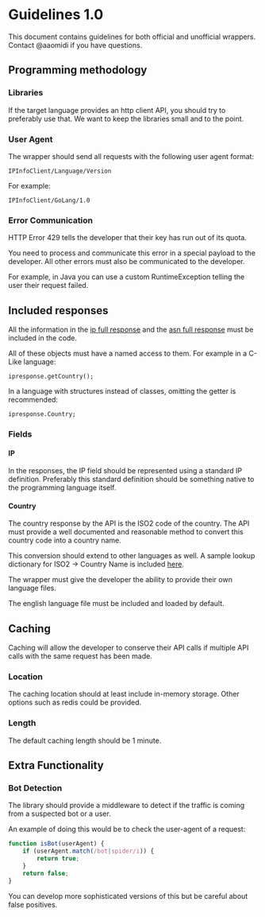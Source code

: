 # Guidelines 1.0

This document contains guidelines for both official and unofficial wrappers. Contact @aaomidi if you have questions.

## Programming methodology

### Libraries

If the target language provides an http client API, you should try to preferably use that. We want to keep the libraries small and to the point.

### User Agent

The wrapper should send all requests with the following user agent format:

```
IPInfoClient/Language/Version
```


For example:

```
IPInfoClient/GoLang/1.0
```

### Error Communication

HTTP Error 429 tells the developer that their key has run out of its quota.

You need to process and communicate this error in a special payload to the developer. All other errors must also be communicated to the developer.

For example, in Java you can use a custom RuntimeException telling the user their request failed.

## Included responses

All the information in the [ip full response](https://ipinfo.io/developers/responses#full-response) and the [asn full response](https://ipinfo.io/developers/asn) must be included in the code.

All of these objects must have a named access to them. For example in a C-Like language:

`ipresponse.getCountry();`

In a language with structures instead of classes, omitting the getter is recommended:

`ipresponse.Country;`

### Fields

#### IP

In the responses, the IP field should be represented using a standard IP definition. Preferably this standard definition should be something native to the programming language itself.

#### Country

The country response by the API is the ISO2 code of the country. The API must provide a well documented and reasonable method to convert this country code into a country name.

This conversion should extend to other languages as well. A sample lookup dictionary for ISO2 -> Country Name is included [here](en_US.json).

The wrapper must give the developer the ability to provide their own language files.

The english language file must be included and loaded by default.

## Caching

Caching will allow the developer to conserve their API calls if multiple API calls with the same request has been made.

### Location

The caching location should at least include in-memory storage. Other options such as redis could be provided.

### Length

The default caching length should be 1 minute.

## Extra Functionality

### Bot Detection

The library should provide a middleware to detect if the traffic is coming from a suspected bot or a user.

An example of doing this would be to check the user-agent of a request:

``` Javascript
function isBot(userAgent) {
    if (userAgent.match(/bot|spider/i)) {
        return true;
    }
    return false;
}

```

You can develop more sophisticated versions of this but be careful about false positives.
